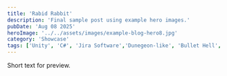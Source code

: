 ```yaml
---
title: 'Rabid Rabbit'
description: 'Final sample post using example hero images.'
pubDate: 'Aug 08 2025'
heroImage: '../../assets/images/example-blog-hero8.jpg'
category: 'Showcase'
tags: ['Unity', 'C#', 'Jira Software','Dunegeon-like', 'Bullet Hell', 'Shooter2D']
---
```


Short text for preview.


